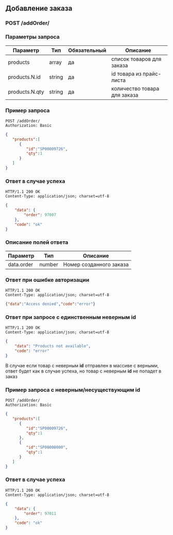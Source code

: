 ## Добавление заказа

### POST /addOrder/

### Параметры запроса

|Параметр|Тип|Обязательный|Описание|
|---|---|---|---|
| products | array | да | список товаров для заказа |
| products.N.id | string | да | id товара из прайс-листа |
| products.N.qty | string | да | количество товара для заказа |

### Пример запроса

```http
POST /addOrder/
Authorization: Basic
```
```json
{
   "products":[
      {
         "id":"SP00009726",
         "qty":1
      }
   ]
}
```

### Ответ в случае успеха

```http
HTTP/1.1 200 OK
Content-Type: application/json; charset=utf-8
```
```json
{
    "data": {
        "order": 97007
    },
    "code": "ok"
}
```

### Описание полей ответа

|Параметр|Тип|Описание|
|---|---|---|
| data.order | number | Номер созданного заказа |


### Ответ при ошибке авторизации

```http
HTTP/1.1 200 OK
Content-Type: application/json; charset=utf-8
```
```json
{"data":"Access denied","code":"error"}
```

### Ответ при запросе с единственным неверным id

```http
HTTP/1.1 200 OK
Content-Type: application/json; charset=utf-8
```
```json
{
    "data": "Products not available",
    "code": "error"
}
```

В случае если товар с неверным **id** отправлен в массиве с верными, ответ будет как в случае успеха, но товар с неверным **id** не попадет в заказ

### Пример запроса c неверным/несуществующим id

```http
POST /addOrder/
Authorization: Basic
```
```json
{
   "products":[
      {
         "id":"SP00009726",
         "qty":1
      },
      {
         "id":"SP00000000",
         "qty":1
      }
   ]
}
```
### Ответ в случае успеха

```http
HTTP/1.1 200 OK
Content-Type: application/json; charset=utf-8
```
```json
{
    "data": {
        "order": 97011
    },
    "code": "ok"
}
```
